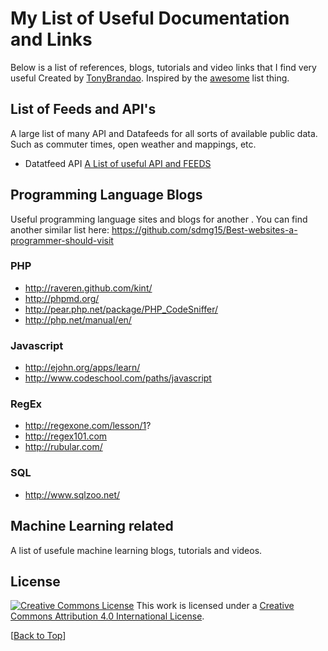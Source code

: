 # My List of Useful Documentation and Links

Below is a list of references,  blogs, tutorials and video links that I find very useful 
Created by [TonyBrandao](https://twitter.com/tonyb29). Inspired by the [awesome](https://github.com/sindresorhus/awesome) list thing.

## List of Feeds and API's
A large list of many API and Datafeeds for all sorts of available public data. Such as commuter times, open weather and mappings, etc.
   *  Datatfeed API [A List of useful API and FEEDS ](./api_feeds.MD)
   
##  Programming Language Blogs
Useful programming language sites and blogs for another .
You can find another similar list here: https://github.com/sdmg15/Best-websites-a-programmer-should-visit


### PHP 
  *  http://raveren.github.com/kint/
  * http://phpmd.org/
  * http://pear.php.net/package/PHP_CodeSniffer/
  * http://php.net/manual/en/
  
### Javascript 
  * http://ejohn.org/apps/learn/
   * http://www.codeschool.com/paths/javascript
  
### RegEx
  *  http://regexone.com/lesson/1?
  *  http://regex101.com
  *  http://rubular.com/

  
### SQL 
  *  http://www.sqlzoo.net/
  
## Machine Learning related
A list of usefule machine learning blogs, tutorials and videos.

  

## License

[![Creative Commons License](http://i.creativecommons.org/l/by/4.0/88x31.png)](https://creativecommons.org/licenses/by/4.0/)
This work is licensed under a [Creative Commons Attribution 4.0 International License](https://creativecommons.org/licenses/by/4.0/).


[[Back to Top](#awesome-autoit)]
